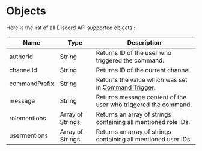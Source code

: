 # Objects
Here is the list of all Discord API supported objects :

Name                  |         Type           |                                                                                     Description 
----------------|----------------| -----------------------------------------------------------------------------------------------------------
authorId               |         String         |   Returns ID of the user who triggered the command.
channelId            |         String          |  Returns ID of the current channel.
commandPrefix |          String         |  Returns the value which was set in [Command Trigger](../guides/commandsAnatomy.md#command-triggers).
message             |         String          |  Returns message content of the user who triggered the command.
rolementions      | Array of Strings |  Returns an array of strings containing all mentioned role IDs.
usermentions     | Array of Strings |  Returns an array of strings containing all mentioned user IDs.
